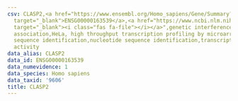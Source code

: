 ```yaml
---
csv: CLASP2,<a href="https://www.ensembl.org/Homo_sapiens/Gene/Summary?db=core;g=ENSG00000163539"
  target="_blank">ENSG00000163539</a>,<a href="https://www.ncbi.nlm.nih.gov/pubmed/17216044"
  target="_blank"><i class="fas fa-file"></i></a>",genetic interference,functional
  association,HeLa, high throughput transcription profiling by microarray,nucleotide
  sequence identification,nucleotide sequence identification,transcriptional regulation,down-regulates
  activity
data_alias: CLASP2
data_id: ENSG00000163539
data_numevidence: 1
data_species: Homo sapiens
data_taxid: '9606'
title: CLASP2
---
```

